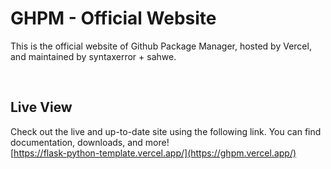 
# GHPM - Official Website

This is the official website of Github Package Manager, hosted by Vercel, and maintained by syntaxerror + sahwe.


<br>

## Live View
Check out the live and up-to-date site using the following link. You can find documentation, downloads, and more! <br>
[https://flask-python-template.vercel.app/](https://ghpm.vercel.app/)


